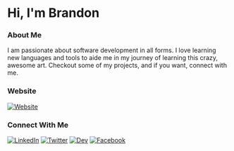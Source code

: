 # Hi, I'm Brandon
### About Me
I am passionate about software development in all forms. I love learning new languages and tools to aide me in my journey of learning this crazy, awesome art. Checkout some of my projects, and if you want, connect with me.


### Website
[website-shield]: https://user-images.githubusercontent.com/81219815/137229914-2159fced-326f-4979-b26c-13df6f19bad6.png
[website-url]: https://brandonjernigan.io
[![Website][website-shield]][website-url]


### Connect With Me
[linkedin-shield]: https://img.shields.io/badge/LinkedIn-0A66C2?logo=linkedin&logoColor=white&style=for-the-badge
[linkedin-url]: https://www.linkedin.com/in/brandonkjernigan
[twitter-shield]: https://img.shields.io/badge/Twitter-1DA1F2?logo=twitter&logoColor=white&style=for-the-badge
[twitter-url]: https://twitter.com/_BJernigan_
[dev-shield]: https://img.shields.io/badge/dev.to-0A0A0A?logo=dev.to&logoColor=white&style=for-the-badge
[dev-url]: https://dev.to/brandonjernigan
[facebook-shield]: https://img.shields.io/badge/Facebook-1877F2?logo=facebook&logoColor=white&style=for-the-badge
[facebook-url]: https://www.facebook.com/brandon.jernigan.5817

[![LinkedIn][linkedin-shield]][linkedin-url]
[![Twitter][twitter-shield]][twitter-url]
[![Dev][dev-shield]][dev-url]
[![Facebook][facebook-shield]][facebook-url]
